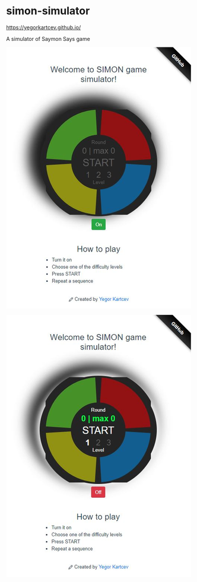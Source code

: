 # simon-simulator

https://yegorkartcev.github.io/

A simulator of Saymon Says game

![](/images/img1.JPG)

![](/images/img2.JPG)
